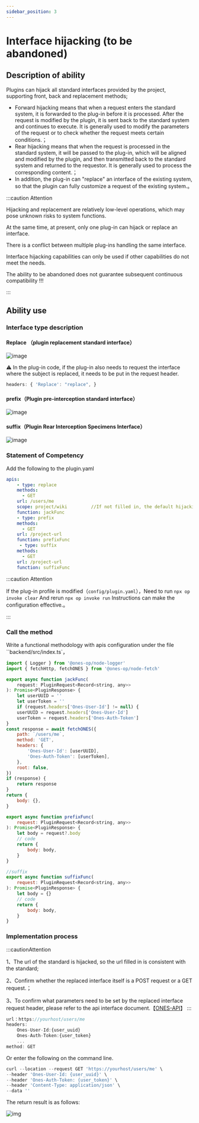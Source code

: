 ```yaml
---
sidebar_position: 3
---
```


# Interface hijacking (to be abandoned)

## Description of ability

Plugins can hijack all standard interfaces provided by the project, supporting front, back and replacement methods;

- Forward hijacking means that when a request enters the standard system, it is forwarded to the plug-in before it is processed. After the request is modified by the plugin, it is sent back to the standard system and continues to execute. It is generally used to modify the parameters of the request or to check whether the request meets certain conditions.；
- Rear hijacking means that when the request is processed in the standard system, it will be passed to the plug-in, which will be aligned and modified by the plugin, and then transmitted back to the standard system and returned to the requestor. It is generally used to process the corresponding content.；
- In addition, the plug-in can "replace" an interface of the existing system, so that the plugin can fully customize a request of the existing system.。

:::caution Attention

Hijacking and replacement are relatively low-level operations, which may pose unknown risks to system functions.

At the same time, at present, only one plug-in can hijack or replace an interface.

There is a conflict between multiple plug-ins handling the same interface.

Interface hijacking capabilities can only be used if other capabilities do not meet the needs.

The ability to be abandoned does not guarantee subsequent continuous compatibility !!!

:::

## Ability use

### Interface type description

#### Replace （plugin replacement standard interface）

![image](registration&hijacking2.jpg)

⚠️ In the plug-in code, if the plug-in also needs to request the interface where the subject is replaced, it needs to be put in the request header.

```javascript
headers: { 'Replace': "replace", }
```

#### prefix（Plugin pre-interception standard interface）

![image](registration&hijacking3.jpg)

#### suffix（Plugin Rear Interception Specimens Interface）

![image](registration&hijacking4.jpg)

### Statement of Competency

Add the following to the plugin.yaml

```yaml
apis:
    - type: replace
    methods:
      - GET
    url: /users/me
    scope: project/wiki         //If not filled in, the default hijacking interface is Project
    function: jackFunc
    - type: prefix
    methods:
      - GET
    url: /project-url
    function: prefixFunc
     - type: suffix
    methods:
      - GET
    url: /project-url
    function: suffixFunc

```

:::caution Attention

If the plug-in profile is modified（`config/plugin.yaml`），Need to run `npx op invoke clear` And rerun `npx op invoke run` Instructions can make the configuration effective.。

:::

### Call the method

Write a functional methodology with apis configuration under the file ``backend/src/index.ts`，

```javascript
import { Logger } from '@ones-op/node-logger'
import { fetchHttp, fetchONES } from '@ones-op/node-fetch'

export async function jackFunc(
    request: PluginRequest<Record<string, any>>
): Promise<PluginResponse> {
    let userUUID = ''
    let userToken = ''
    if (request.headers['Ones-User-Id'] != null) {
    userUUID = request.headers['Ones-User-Id']
    userToken = request.headers['Ones-Auth-Token']
}
const response = await fetchONES({
    path: `/users/me`,
    method: 'GET',
    headers: {
        'Ones-User-Id': [userUUID],
        'Ones-Auth-Token': [userToken],
    },
    root: false,
})
if (response) {
    return response
}
return {
    body: {},
}

export async function prefixFunc(
    request: PluginRequest<Record<string, any>>
): Promise<PluginResponse> {
    let body = request?.body
    // code
    return {
        body: body,
    }
}

//suffix
export async function suffixFunc(
    request: PluginRequest<Record<string, any>>
): Promise<PluginResponse> {
    let body = {}
    // code
    return {
        body: body,
    }
}

```

### Implementation process

:::cautionAttention

1、The url of the standard is hijacked, so the url filled in is consistent with the standard;

2、Confirm whether the replaced interface itself is a POST request or a GET request.；

3、To confirm what parameters need to be set by the replaced interface request header, please refer to the api interface document.【[ONES-API](../../ones/readme/index.md)】
:::

```javascript
url：https://yourhost/users/me
headers:
    Ones-User-Id:{user_uuid}
    Ones-Auth-Token:{user_token}
    ...
method: GET
```

Or enter the following on the command line.

```javascript
curl --location --request GET 'https://yourhost/users/me' \
--header 'Ones-User-Id: {user_uuid}' \
--header 'Ones-Auth-Token: {user_token}' \
--header 'Content-Type: application/json' \
--data ''
```

The return result is as follows:

![img](registertion&hijack7.png)
